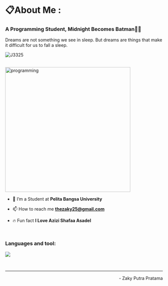 <h1 align="left">📋About Me : </h1>
<h3 align="left">A Programming Student, Midnight Becomes Batman🤙🏽</h3>
<p align="left">Dreams are not something we see in sleep. But dreams are things that make it difficult for us to fall a sleep.</p>
<p align="left"> 
 <img src="https://komarev.com/ghpvc/?username=J3325&label=Profile%20views&color=6A5ACD&style=flat" alt="J3325" /> 
<!--  <img src="https://img.shields.io/badge/Languages-Python | Java | PHP | Typescript | Node | React -green.svg" alt="supun nanayakkara's languages" /> -->
<!--  <img alt="Profile followers" src="https://img.shields.io/github/followers/supuna97"> -->
</p>
<br>
<img align="center" alt="programming" width="400" src="https://cdna.artstation.com/p/assets/images/images/060/460/880/original/pixel-jeff-chill-mario-2023-2.gif?1678633376">
<br>

- 📌 I’m a Student at **Pelita Bangsa University**

- 📫 How to reach me **thezaky25@gmail.com**

- 🔥 Fun fact **I Love Azizi Shafaa Asadel**

<br>
<h3 align="left">Languages and tool:</h3>

<p align="left">
  <a href="https://skillicons.dev">
    <img src="https://skillicons.dev/icons?i=python,java,git,github,vscode" />
  </a>
</p>
<br>

---

<p align="right" > - Zaky Putra Pratama </a></p>
